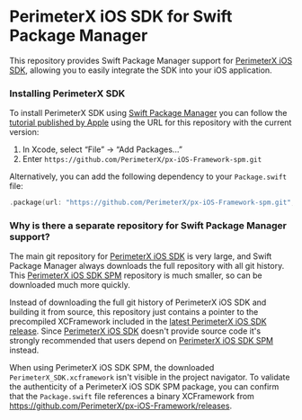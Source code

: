# PerimeterX iOS SDK for Swift Package Manager

This repository provides Swift Package Manager support for [PerimeterX iOS SDK](https://github.com/PerimeterX/px-iOS-Framework), allowing you to easily integrate the SDK into your iOS application.

### Installing PerimeterX SDK

To install PerimeterX SDK using [Swift Package Manager](https://github.com/apple/swift-package-manager) you can follow the [tutorial published by Apple](https://developer.apple.com/documentation/xcode/adding_package_dependencies_to_your_app) using the URL for this repository with the current version:

1. In Xcode, select “File” → “Add Packages...”
2. Enter `https://github.com/PerimeterX/px-iOS-Framework-spm.git`

Alternatively, you can add the following dependency to your `Package.swift` file:

```swift
.package(url: "https://github.com/PerimeterX/px-iOS-Framework-spm.git", from: "3.2.10")
```

### Why is there a separate repository for Swift Package Manager support?

The main git repository for [PerimeterX iOS SDK](https://github.com/PerimeterX/px-iOS-Framework) is very large, and Swift Package Manager always downloads the full repository with all git history. This [PerimeterX iOS SDK SPM](https://github.com/PerimeterX/px-iOS-Framework-spm) repository is much smaller, so can be downloaded much more quickly.

Instead of downloading the full git history of PerimeterX iOS SDK and building it from source, this repository just contains a pointer to the precompiled XCFramework included in the [latest PerimeterX iOS SDK release](https://github.com/PerimeterX/px-iOS-Framework/releases/latest). Since [PerimeterX iOS SDK](https://github.com/PerimeterX/px-iOS-Framework) doesn't provide source code it's strongly recommended that users depend on [PerimeterX iOS SDK SPM](https://github.com/PerimeterX/px-iOS-Framework-spm) instead.

When using PerimeterX iOS SDK SPM, the downloaded `PerimeterX_SDK.xcframework` isn't visible in the project navigator. To validate the authenticity of a PerimeterX iOS SDK SPM package, you can confirm that the `Package.swift` file references a binary XCFramework from https://github.com/PerimeterX/px-iOS-Framework/releases. 
